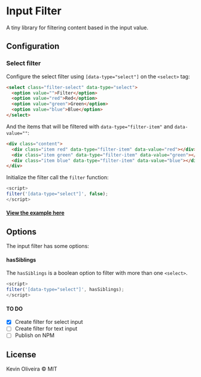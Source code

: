 # Input Filter

A tiny library for filtering content based in the input value.

## Configuration

### Select filter

Configure the select filter using `[data-type="select"]` on the `<select>` tag:

```html
<select class="filter-select" data-type="select">
  <option value="">Filter</option>
  <option value="red">Red</option>
  <option value="green">Green</option>
  <option value="blue">Blue</option>
</select>
```

And the items that will be filtered with `data-type="filter-item"` and `data-value=""`:

```html
<div class="content">
  <div class="item red" data-type="filter-item" data-value="red"></div>
  <div class="item green" data-type="filter-item" data-value="green"></div>
  <div class="item blue" data-type="filter-item" data-value="blue"></div>
</div>
```

Initialize the filter call the `filter` function:

```javascript
<script>
filter('[data-type="select"]', false);
</script>
```

#### [View the example here](https://kvnol.github.io/input-filter/examples/select/)

## Options

The input filter has some options:

#### hasSiblings

The `hasSiblings` is a boolean option to filter with more than one `<select>`.

```javascript
<script>
filter('[data-type="select"]', hasSiblings);
</script>
```

#### TO DO

- [x] Create filter for select input
- [ ] Create filter for text input
- [ ] Publish on NPM

## License

Kevin Oliveira &copy; MIT
